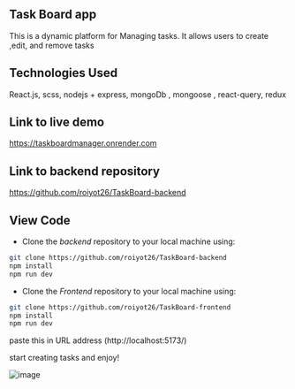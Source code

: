 ## Task Board app



This is a dynamic platform for Managing tasks. It allows users to create ,edit, and remove tasks

## Technologies Used
React.js, scss, nodejs + express, mongoDb , mongoose , react-query, redux

## Link to live demo
https://taskboardmanager.onrender.com

## Link to backend repository
https://github.com/roiyot26/TaskBoard-backend

## View Code
- Clone the *backend* repository to your local machine using:
```bash
git clone https://github.com/roiyot26/TaskBoard-backend
npm install
npm run dev
```
- Clone the *Frontend* repository to your local machine using:
```bash
git clone https://github.com/roiyot26/TaskBoard-frontend
npm install
npm run dev
```

paste this in URL address (http://localhost:5173/)

start creating tasks and enjoy!


![image](https://github.com/user-attachments/assets/11f54174-e57c-436b-8ecf-a30ac36bfc79)
